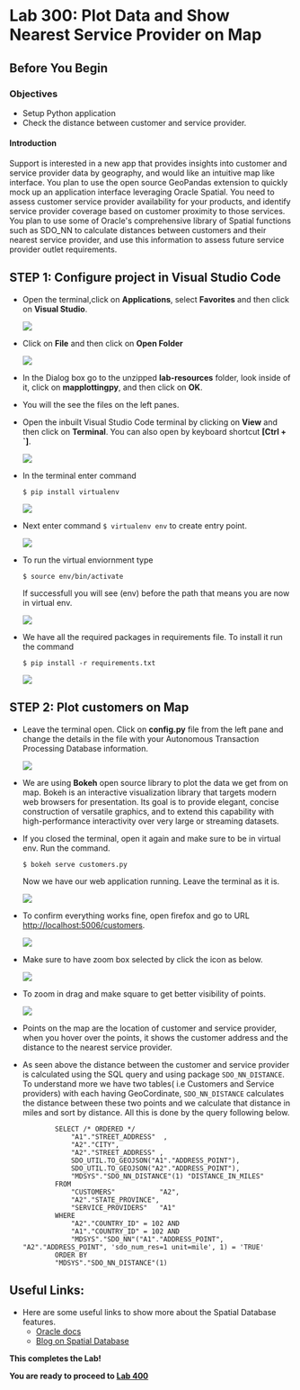 # Lab 300: Plot Data and Show Nearest Service Provider on Map

## Before You Begin
### Objectives
- Setup Python application 
- Check the distance between customer and service provider.

#### Introduction

Support is interested in a new app that provides insights into customer and service provider data by geography, and would like an intuitive map like interface.  You plan to use the open source GeoPandas extension to quickly mock up an application interface leveraging Oracle Spatial.  You need to assess customer service provider availability for your products, and identify service provider coverage based on customer proximity to those services.  You plan to use some of Oracle's comprehensive library of Spatial functions such as SDO_NN to calculate distances between customers and their nearest service provider, and use this information to assess future service provider outlet requirements.


## **STEP 1:** Configure project in Visual Studio Code

- Open the terminal,click on **Applications**, select **Favorites** and then click on **Visual Studio**.

    ![](images/200/1-1.png " ")

- Click on **File** and then click on **Open Folder** 

    ![](images/200/1.png " ")

-  In the Dialog box go to the unzipped **lab-resources** folder, look inside of it, click on **mapplottingpy**, and then click on **OK**.

- You will the see the files on the left panes.

- Open the inbuilt Visual Studio Code terminal by clicking on **View** and then click on **Terminal**. You can also open by keyboard shortcut **[Ctrl + `]**.

    ![](images/200/4.png " ")

- In the terminal enter command 

    `$ pip install virtualenv`

    ![](images/200/5.png " ")

- Next enter command `$ virtualenv env` to create entry point.

    ![](images/200/6.png " ")

- To run the virtual enviornment type

    `$ source env/bin/activate`
    
    If successfull you will see (env) before the path that means you are now in virtual env.

    ![](images/200/7.png " ")

- We have all the required packages in requirements file. To install it run the command

    `$ pip install -r requirements.txt`

    ![](images/200/8.png " ")


## **STEP 2:** Plot customers on Map

- Leave the terminal open. Click on **config.py** file from the left pane and change the details in the file with your Autonomous Transaction Processing Database information.

    ![](images/200/9.png " ")

- We are using **Bokeh** open source library to plot the data we get from  on map. Bokeh is an interactive visualization library that targets modern web browsers for presentation. Its goal is to provide elegant, concise construction of versatile graphics, and to extend this capability with high-performance interactivity over very large or streaming datasets.

- If you closed the terminal, open it again and make sure to be in virtual env. Run the command.
    
    `$ bokeh serve customers.py`
    
    Now we have our web application running. Leave the terminal as it is.

    ![](images/300/3.png " ")

- To confirm everything works fine, open firefox and go to URL [http://localhost:5006/customers](http://localhost:5006/customers).
    
    ![](images/300/1.png " ")

- Make sure to have zoom box selected by click the icon as below.

    ![](images/300/2.png " ")

- To zoom in drag and make square to get  better visibility of points.

    ![](images/300/map.gif)

- Points on the map are the location of customer and service provider, when you hover over the points, it shows the customer address and the distance to the nearest service provider.

-  As seen above the distance between the customer and service provider is calculated using the SQL query and using package `SDO_NN_DISTANCE`. To understand more we have two tables( i.e Customers and Service providers) with each having GeoCordinate, `SDO_NN_DISTANCE` calculates the distance between these two points and we calculate that distance in miles and sort by distance. All this is done by the query following below.

    ``` 
            SELECT /* ORDERED */
                "A1"."STREET_ADDRESS"  ,
                "A2"."CITY",
                "A2"."STREET_ADDRESS" ,
                SDO_UTIL.TO_GEOJSON("A1"."ADDRESS_POINT"),
                SDO_UTIL.TO_GEOJSON("A2"."ADDRESS_POINT"),
                "MDSYS"."SDO_NN_DISTANCE"(1) "DISTANCE_IN_MILES"
            FROM
                "CUSTOMERS"           "A2",
                "A2"."STATE_PROVINCE",
                "SERVICE_PROVIDERS"   "A1"
            WHERE
                "A2"."COUNTRY_ID" = 102 AND 
                "A1"."COUNTRY_ID" = 102 AND
                "MDSYS"."SDO_NN"("A1"."ADDRESS_POINT", "A2"."ADDRESS_POINT", 'sdo_num_res=1 unit=mile', 1) = 'TRUE'
            ORDER BY
            "MDSYS"."SDO_NN_DISTANCE"(1)
    ```

## **Useful Links:**
- Here are some useful links to show more about the Spatial Database features.
    - [Oracle docs](https://docs.oracle.com/database/121/SPATL/sdo_nn.htm#SPATL1032)
    - [Blog on Spatial Database](https://blogs.oracle.com/oraclespatial/spatial-with-python-and-geopandas-made-easy-with-cx_oracle)


**This completes the Lab!**

**You are ready to proceed to [Lab 400](?lab=lab-400-show-customers-based-on-regions)**